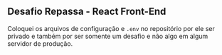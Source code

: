 ## Desafio Repassa - React Front-End

Coloquei os arquivos de configuração e `.env` no repositório por ele ser privado e também por ser somente um desafio e não algo em algum servidor de produção.